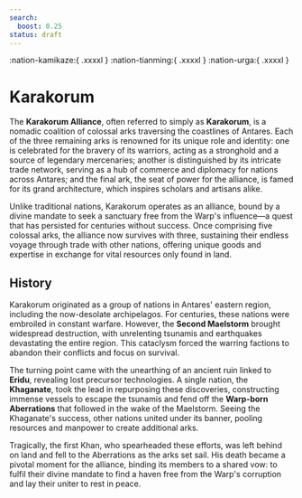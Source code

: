 ```yaml
---
search:
  boost: 0.25
status: draft
---
```


:nation-kamikaze:{ .xxxxl } :nation-tianming:{ .xxxxl } :nation-urga:{ .xxxxl }

# Karakorum  

The **Karakorum Alliance**, often referred to simply as **Karakorum**, is a nomadic coalition of colossal arks traversing the coastlines of Antares. Each of the three remaining arks is renowned for its unique role and identity: one is celebrated for the bravery of its warriors, acting as a stronghold and a source of legendary mercenaries; another is distinguished by its intricate trade network, serving as a hub of commerce and diplomacy for nations across Antares; and the final ark, the seat of power for the alliance, is famed for its grand architecture, which inspires scholars and artisans alike.  

Unlike traditional nations, Karakorum operates as an alliance, bound by a divine mandate to seek a sanctuary free from the Warp's influence—a quest that has persisted for centuries without success. Once comprising five colossal arks, the alliance now survives with three, sustaining their endless voyage through trade with other nations, offering unique goods and expertise in exchange for vital resources only found in land.

## History

Karakorum originated as a group of nations in Antares' eastern region, including the now-desolate archipelagos. For centuries, these nations were embroiled in constant warfare. However, the **Second Maelstorm** brought widespread destruction, with unrelenting tsunamis and earthquakes devastating the entire region. This cataclysm forced the warring factions to abandon their conflicts and focus on survival.

The turning point came with the unearthing of an ancient ruin linked to **Eridu**, revealing lost precursor technologies. A single nation, the **Khaganate**, took the lead in repurposing these discoveries, constructing immense vessels to escape the tsunamis and fend off the **Warp-born Aberrations** that followed in the wake of the Maelstorm. Seeing the Khaganate's success, other nations united under its banner, pooling resources and manpower to create additional arks.

Tragically, the first Khan, who spearheaded these efforts, was left behind on land and fell to the Aberrations as the arks set sail. His death became a pivotal moment for the alliance, binding its members to a shared vow: to fulfil their divine mandate to find a haven free from the Warp's corruption and lay their uniter to rest in peace.